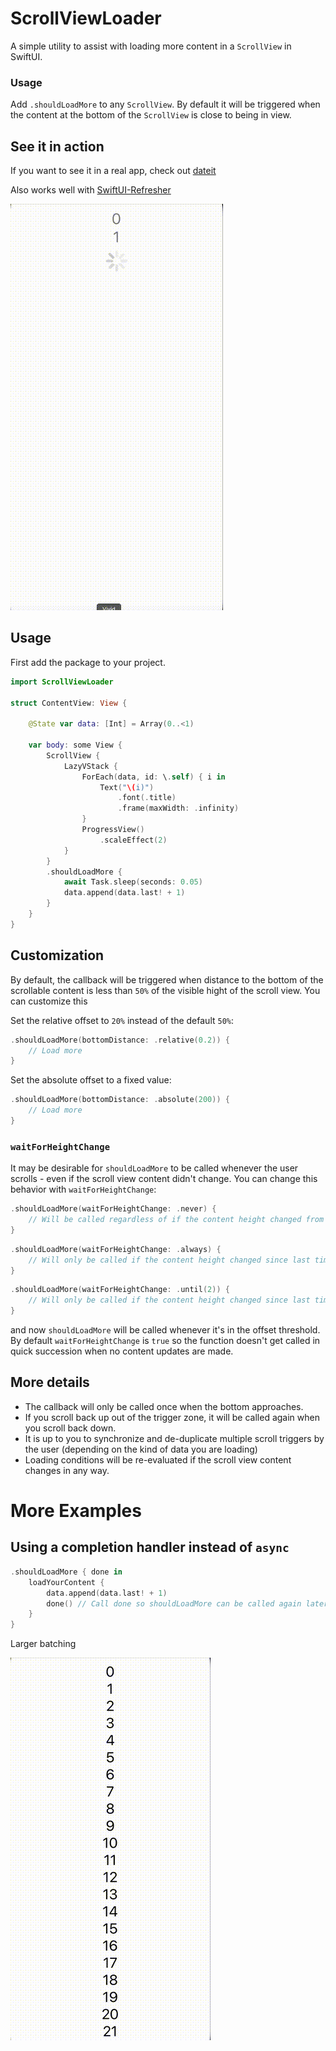 # ScrollViewLoader

A simple utility to assist with loading more content in a `ScrollView` in SwiftUI.

### Usage 

Add `.shouldLoadMore` to any `ScrollView`. By default it will be triggered when the content at the bottom of the `ScrollView` is close to being in view. 


## See it in action
If you want to see it in a real app, check out [dateit](https://apps.apple.com/us/app/dateit/id1610780514)

Also works well with [SwiftUI-Refresher](https://github.com/gh123man/SwiftUI-Refresher)

![Navigation](/images/2.gif)


## Usage 
First add the package to your project. 

```swift
import ScrollViewLoader

struct ContentView: View {
    
    @State var data: [Int] = Array(0..<1)
    
    var body: some View {
        ScrollView {
            LazyVStack {
                ForEach(data, id: \.self) { i in
                    Text("\(i)")
                        .font(.title)
                        .frame(maxWidth: .infinity)
                }
                ProgressView()
                    .scaleEffect(2)
            }
        }
        .shouldLoadMore {
            await Task.sleep(seconds: 0.05)
            data.append(data.last! + 1)
        }
    }
}
```

## Customization

By default, the callback will be triggered when distance to the bottom of the scrollable content is less than `50%` of the visible hight of the scroll view. You can customize this

Set the relative offset to `20%` instead of the default `50%`:
```swift 
.shouldLoadMore(bottomDistance: .relative(0.2)) { 
    // Load more
}
```

Set the absolute offset to a fixed value:
```swift 
.shouldLoadMore(bottomDistance: .absolute(200)) { 
    // Load more
}
```

### `waitForHeightChange`

It may be desirable for `shouldLoadMore` to be called whenever the user scrolls - even if the scroll view content didn't change. You can change this behavior with `waitForHeightChange`: 
```swift 
.shouldLoadMore(waitForHeightChange: .never) { 
    // Will be called regardless of if the content height changed from a previous update
}
```

```swift 
.shouldLoadMore(waitForHeightChange: .always) { 
    // Will only be called if the content height changed since last time
}
```

```swift 
.shouldLoadMore(waitForHeightChange: .until(2)) { 
    // Will only be called if the content height changed since last time or after 2 seconds of no change
}
```
and now `shouldLoadMore` will be called whenever it's in the offset threshold. By default `waitForHeightChange` is `true` so the function doesn't get called in quick succession when no content updates are made. 

## More details

- The callback will only be called once when the bottom approaches. 
- If you scroll back up out of the trigger zone, it will be called again when you scroll back down. 
- It is up to you to synchronize and de-duplicate multiple scroll triggers by the user (depending on the kind of data you are loading)
- Loading conditions will be re-evaluated if the scroll view content changes in any way. 

# More Examples

## Using a completion handler instead of `async`

```swift
.shouldLoadMore { done in
    loadYourContent {
        data.append(data.last! + 1)
        done() // Call done so shouldLoadMore can be called again later
    }
}
```

Larger batching 

![Navigation](/images/1.gif)

